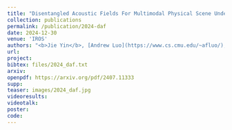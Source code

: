 ```yaml
---
title: "Disentangled Acoustic Fields For Multimodal Physical Scene Understanding"
collection: publications
permalink: /publication/2024-daf
date: 2024-12-30
venue: 'IROS'
authors: "<b>Jie Yin</b>, [Andrew Luo](https://www.cs.cmu.edu/~afluo/), [Yilun Du](https://yilundu.github.io/), [Anoop Cherian](https://www.merl.com/people/cherian), [Tim K Marks](https://www.merl.com/people/tmarks), [Jonathan Le Roux](https://www.jonathanleroux.org/), [Chuang Gan](https://mitibmwatsonailab.mit.edu/people/chuang-gan/)"
url: 
project: 
bibtex: files/2024_daf.txt
arxiv: 
openpdf: https://arxiv.org/pdf/2407.11333
supp: 
teaser: images/2024_daf.jpg
videoresults: 
videotalk: 
poster: 
code: 
---
```

